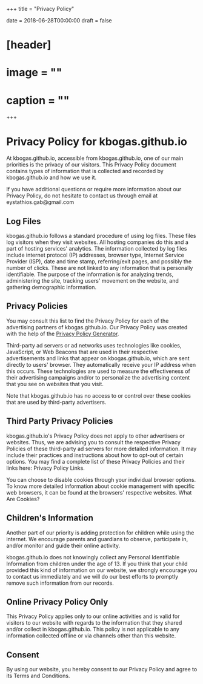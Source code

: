 +++
title = "Privacy Policy"

date = 2018-06-28T00:00:00
draft = false

# [header]
# image = ""
# caption = ""
+++

<h1>Privacy Policy for kbogas.github.io</h1>

<p>At kbogas.github.io, accessible from kbogas.github.io, one of our main priorities is the privacy of our visitors. This Privacy Policy document contains types of information that is collected and recorded by kbogas.github.io and how we use it.</p>

<p>If you have additional questions or require more information about our Privacy Policy, do not hesitate to contact us through email at eystathios.gab@gmail.com</p>

<h2>Log Files</h2>

<p>kbogas.github.io follows a standard procedure of using log files. These files log visitors when they visit websites. All hosting companies do this and a part of hosting services' analytics. The information collected by log files include internet protocol (IP) addresses, browser type, Internet Service Provider (ISP), date and time stamp, referring/exit pages, and possibly the number of clicks. These are not linked to any information that is personally identifiable. The purpose of the information is for analyzing trends, administering the site, tracking users' movement on the website, and gathering demographic information.</p>




<h2>Privacy Policies</h2>

<P>You may consult this list to find the Privacy Policy for each of the advertising partners of kbogas.github.io. Our Privacy Policy was created with the help of the <a href="https://www.privacypolicygenerator.info">Privacy Policy Generator</a>.</p>

<p>Third-party ad servers or ad networks uses technologies like cookies, JavaScript, or Web Beacons that are used in their respective advertisements and links that appear on kbogas.github.io, which are sent directly to users' browser. They automatically receive your IP address when this occurs. These technologies are used to measure the effectiveness of their advertising campaigns and/or to personalize the advertising content that you see on websites that you visit.</p>

<p>Note that kbogas.github.io has no access to or control over these cookies that are used by third-party advertisers.</p>

<h2>Third Party Privacy Policies</h2>

<p>kbogas.github.io's Privacy Policy does not apply to other advertisers or websites. Thus, we are advising you to consult the respective Privacy Policies of these third-party ad servers for more detailed information. It may include their practices and instructions about how to opt-out of certain options. You may find a complete list of these Privacy Policies and their links here: Privacy Policy Links.</p>

<p>You can choose to disable cookies through your individual browser options. To know more detailed information about cookie management with specific web browsers, it can be found at the browsers' respective websites. What Are Cookies?</p>

<h2>Children's Information</h2>

<p>Another part of our priority is adding protection for children while using the internet. We encourage parents and guardians to observe, participate in, and/or monitor and guide their online activity.</p>

<p>kbogas.github.io does not knowingly collect any Personal Identifiable Information from children under the age of 13. If you think that your child provided this kind of information on our website, we strongly encourage you to contact us immediately and we will do our best efforts to promptly remove such information from our records.</p>

<h2>Online Privacy Policy Only</h2>

<p>This Privacy Policy applies only to our online activities and is valid for visitors to our website with regards to the information that they shared and/or collect in kbogas.github.io. This policy is not applicable to any information collected offline or via channels other than this website.</p>

<h2>Consent</h2>

<p>By using our website, you hereby consent to our Privacy Policy and agree to its Terms and Conditions.</p>
